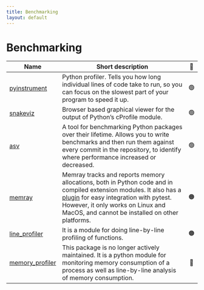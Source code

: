 ```yaml
---
title: Benchmarking
layout: default
---
```


# Benchmarking

| Name     | Short description | 🚦 |
| -------- | ------------------| :--: |
| [pyinstrument](https://pyinstrument.readthedocs.io/en/stable) | Python profiler. Tells you how long individual lines of code take to run, so you can focus on the slowest part of your program to speed it up. | 🟢 |
| [snakeviz](https://jiffyclub.github.io/snakeviz/) | Browser based graphical viewer for the output of Python’s cProfile module. | 🟢 |
| [asv](https://asv.readthedocs.io/en/stable/) | A tool for benchmarking Python packages over their lifetime. Allows you to write benchmarks and then run them against every commit in the repository, to identify where performance increased or decreased. | 🟢 |
| [memray](https://bloomberg.github.io/memray/) | Memray tracks and reports memory allocations, both in Python code and in compiled extension modules. It also has a [plugin](https://pytest-memray.readthedocs.io/en/latest/) for easy integration with pytest. However, it only works on Linux and MacOS, and cannot be installed on other platforms. | 🟠 |
| [line_profiler](https://pypi.org/project/line-profiler/) | It is a module for doing line-by-line profiling of functions. | 🟠 |
| [memory_profiler](https://pypi.org/project/memory-profiler/) | This package is no longer actively maintained. It is a python module for monitoring memory consumption of a process as well as line-by-line analysis of memory consumption. | 🔴 |